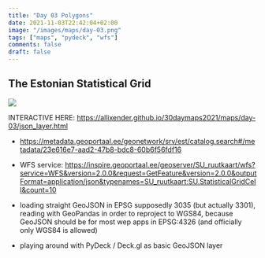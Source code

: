 ```yaml
---
title: "Day 03 Polygons"
date: 2021-11-03T22:42:04+02:00
image: "/images/maps/day-03.png"
tags: ["maps", "pydeck", "wfs"]
comments: false
draft: false
---
```


## The Estonian Statistical Grid


[![](../../images/maps/day-03.png)](../../images/maps/day-03.png)

INTERACTIVE HERE: https://allixender.github.io/30daymaps2021/maps/day-03/json_layer.html


- https://metadata.geoportaal.ee/geonetwork/srv/est/catalog.search#/metadata/23e616e7-aad2-47b8-bdc8-60b6f56fdf16
- WFS service:  https://inspire.geoportaal.ee/geoserver/SU_ruutkaart/wfs?service=WFS&version=2.0.0&request=GetFeature&version=2.0.0&outputFormat=application/json&typenames=SU_ruutkaart:SU.StatisticalGridCell&count=10

- loading straight GeoJSON in EPSG supposedly 3035 (but actually 3301), reading with GeoPandas in order to reproject to WGS84, because GeoJSON should be for most wep apps in EPSG:4326 (and officially only WGS84 is allowed)

- playing around with PyDeck / Deck.gl as basic GeoJSON layer
